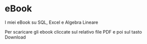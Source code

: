# eBook
I miei eBook su SQL, Excel e Algebra Lineare

Per scaricare gli ebook cliccate sul relativo file PDF e poi sul tasto Download
